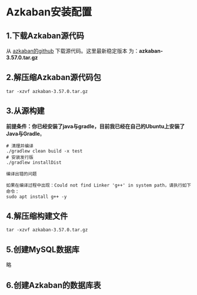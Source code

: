 Azkaban安装配置
================================================================================
## 1.下载Azkaban源代码
从 [azkaban的github](https://github.com/azkaban/azkaban) 下载源代码。这里最新稳定版本
为：**azkaban-3.57.0.tar.gz**

## 2.解压缩Azkaban源代码包
```shell
tar -xzvf azkaban-3.57.0.tar.gz
```

## 3.从源构建
**前提条件：你已经安装了java与gradle，目前我已经在自己的Ubuntu上安装了Java与Gradle**。
```shell
# 清理并编译
./gradlew clean build -x test
# 安装发行版
./gradlew installDist
```
```
编译出错的问题

如果在编译过程中出现：Could not find Linker 'g++' in system path，请执行如下命令：
sudo apt install g++ -y
```

## 4.解压缩构建文件
```shell
tar -xzvf azkaban-3.57.0.tar.gz
```

## 5.创建MySQL数据库
略

## 6.创建Azkaban的数据库表
